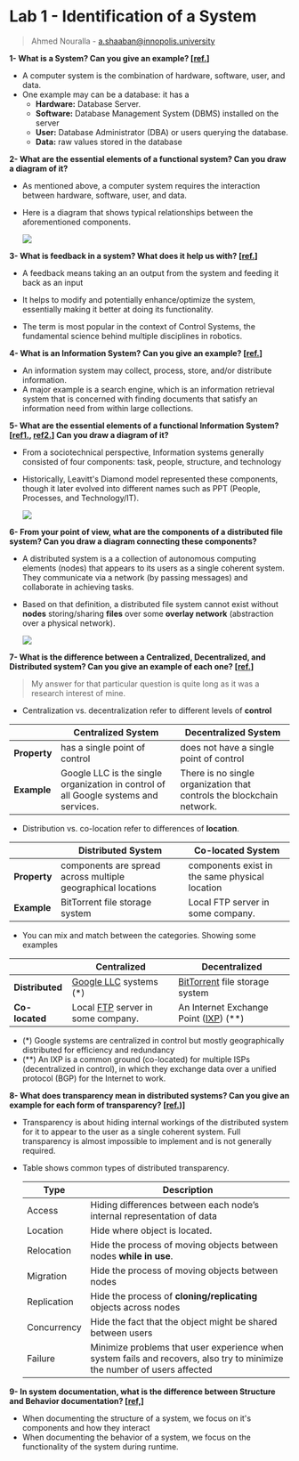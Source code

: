 # Lab 1 - Identification of a System

> Ahmed Nouralla - a.shaaban@innopolis.university



**1- What is a System? Can you give an example? [[ref.](https://en.wikipedia.org/wiki/Category:Computer_systems)]**

- A computer system is the combination of hardware, software, user, and data.
- One example may can be a database: it has a
  - **Hardware:** Database Server.
  - **Software:** Database Management System (DBMS) installed on the server
  - **User:** Database Administrator (DBA) or users querying the database.
  - **Data:** raw values stored in the database



**2- What are the essential elements of a functional system? Can you draw a diagram of it?**

- As mentioned above, a computer system requires the interaction between hardware, software, user, and data.

- Here is a diagram that shows typical relationships between the aforementioned components.

  

  ![](https://i.postimg.cc/ZYcPBZCz/Untitled-Diagram-drawio.png)



**3- What is feedback in a system? What does it help us with? [[ref.](https://en.wikipedia.org/wiki/Feedback)]**

- A feedback means taking an an output from the system and feeding it back as an input

- It helps to modify and potentially enhance/optimize the system, essentially making it better at doing its functionality.

- The term is most popular in the context of Control Systems, the fundamental science behind multiple disciplines in robotics.

  

**4- What is an Information System? Can you give an example? [[ref.](https://en.wikipedia.org/wiki/Information_system)]**

- An information system may collect, process, store, and/or distribute information.
- A major example is a search engine, which is an information retrieval system that is concerned with finding documents that satisfy an information need from within large collections. 



**5- What are the essential elements of a functional Information System? [[ref1.](https://en.wikipedia.org/wiki/Information_system), [ref2.](https://document360.com/blog/people-process-technology-framework/)] Can you draw a diagram of it?**

- From a sociotechnical perspective, Information systems generally consisted of four components: task, people, structure, and technology

- Historically, Leavitt's Diamond model represented these components, though it later evolved into different names such as PPT (People, Processes, and Technology/IT). 

  ![](https://document360.com/wp-content/uploads/2024/05/Leavitts-Diamond-Model.webp)



**6- From your point of view, what are the components of a distributed file system? Can you draw a diagram connecting these components?**

- A distributed system is a a collection of autonomous computing elements (nodes) that appears to its users as a single coherent system. They communicate via a network (by passing messages) and collaborate in achieving tasks.

- Based on that definition, a distributed file system cannot exist without **nodes** storing/sharing **files** over some **overlay network** (abstraction over a physical network).

  ![](https://i.postimg.cc/g2CgpZzH/Untitled-Diagram-drawio-2.png)



**7- What is the difference between a Centralized, Decentralized, and Distributed system? Can you give an example of each one? [[ref.](https://www.geeksforgeeks.org/comparison-centralized-decentralized-and-distributed-systems/)]**

> My answer for that particular question is quite long as it was a research interest of mine.

- Centralization vs. decentralization refer to different levels of **control**

|              | Centralized System                                           | Decentralized System                                         |
| ------------ | ------------------------------------------------------------ | ------------------------------------------------------------ |
| **Property** | has a single point of control                                | does not have a single point of control                      |
| **Example**  | Google LLC is the single organization in control of all Google systems and services. | There is no single organization that controls the blockchain network. |

- Distribution vs. co-location refer to differences of **location**.

|              | Distributed System                                           | Co-located System                              |
| ------------ | ------------------------------------------------------------ | ---------------------------------------------- |
| **Property** | components are spread across multiple geographical locations | components exist in the same physical location |
| **Example**  | BitTorrent file storage system                               | Local FTP server in some company.              |

- You can mix and match between the categories. Showing some examples

|                 | Centralized                                                  | Decentralized                                                |
| --------------- | ------------------------------------------------------------ | ------------------------------------------------------------ |
| **Distributed** | [Google LLC](https://en.wikipedia.org/wiki/Google) systems (*) | [BitTorrent](https://en.wikipedia.org/wiki/BitTorrent) file storage system |
| **Co-located**  | Local [FTP](https://en.wikipedia.org/wiki/File_Transfer_Protocol) server in some company. | An Internet Exchange Point ([IXP](https://en.wikipedia.org/wiki/Internet_exchange_point)) (**) |

- (*) Google systems are centralized in control but mostly geographically distributed for efficiency and redundancy
- (**) An IXP is a common ground (co-located) for multiple ISPs (decentralized in control), in which they exchange data over a unified protocol (BGP) for the Internet to work.



**8- What does transparency mean in distributed systems? Can you give an example for each form of transparency? [[ref.](https://en.wikipedia.org/wiki/Transparency_(human%E2%80%93computer_interaction)#Types_of_transparency_in_distributed_system))]**

- Transparency is about hiding internal workings of the distributed system for it to appear to the user as a single coherent system. Full transparency is almost impossible to implement and is not generally required.

- Table shows common types of distributed transparency.

  | Type        | Description                                                  |
  | ----------- | ------------------------------------------------------------ |
  | Access      | Hiding differences between each node’s internal representation of data |
  | Location    | Hide where object is located.                                |
  | Relocation  | Hide the process of moving objects between nodes **while in use**. |
  | Migration   | Hide the process of moving objects between nodes             |
  | Replication | Hide the process of **cloning/replicating** objects across nodes |
  | Concurrency | Hide the fact that the object might be shared between users  |
  | Failure     | Minimize problems that user experience when system fails and recovers, also try to minimize the number of users affected |

  

**9- In system documentation, what is the difference between Structure and Behavior documentation? [[ref,](https://en.wikipedia.org/wiki/Software_documentation)]**

- When documenting the structure of a system, we focus on it's components and how they interact
- When documenting the behavior of a system, we focus on the functionality of the system during runtime.
